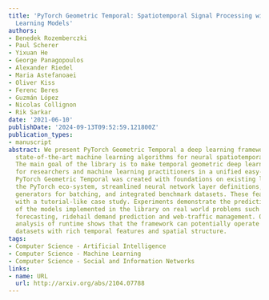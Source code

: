 ```yaml
---
title: 'PyTorch Geometric Temporal: Spatiotemporal Signal Processing with Neural Machine
  Learning Models'
authors:
- Benedek Rozemberczki
- Paul Scherer
- Yixuan He
- George Panagopoulos
- Alexander Riedel
- Maria Astefanoaei
- Oliver Kiss
- Ferenc Beres
- Guzmán López
- Nicolas Collignon
- Rik Sarkar
date: '2021-06-10'
publishDate: '2024-09-13T09:52:59.121800Z'
publication_types:
- manuscript
abstract: We present PyTorch Geometric Temporal a deep learning framework combining
  state-of-the-art machine learning algorithms for neural spatiotemporal signal processing.
  The main goal of the library is to make temporal geometric deep learning available
  for researchers and machine learning practitioners in a unified easy-to-use framework.
  PyTorch Geometric Temporal was created with foundations on existing libraries in
  the PyTorch eco-system, streamlined neural network layer definitions, temporal snapshot
  generators for batching, and integrated benchmark datasets. These features are illustrated
  with a tutorial-like case study. Experiments demonstrate the predictive performance
  of the models implemented in the library on real world problems such as epidemiological
  forecasting, ridehail demand prediction and web-traffic management. Our sensitivity
  analysis of runtime shows that the framework can potentially operate on web-scale
  datasets with rich temporal features and spatial structure.
tags:
- Computer Science - Artificial Intelligence
- Computer Science - Machine Learning
- Computer Science - Social and Information Networks
links:
- name: URL
  url: http://arxiv.org/abs/2104.07788
---
```

